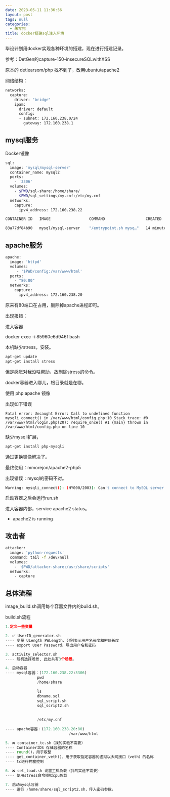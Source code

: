 ```yaml
---
date: 2023-05-11 11:36:56
layout: post
tags: null
categories:
  - 未写完
title: docker搭建sql注入环境
---
```


毕设计划用docker实现各种环境的搭建，现在进行搭建记录。



参考：DetGen的capture-150-insecureSQLwithXSS



原本的 detlearsom/php 找不到了，改用ubuntu/apache2



网络结构：

```bash
networks:
  capture:
    driver: "bridge"
    ipam:
      driver: default
      config:
      - subnet: 172.160.238.0/24
        gateway: 172.160.238.1
```





## mysql服务



Docker镜像

```bash
sql:
  image: 'mysql/mysql-server'
  container_name: mysql2
  ports:
    - '3306'
  volumes: 
    - $PWD/sql-share:/home/share/
    - $PWD/sql_settings/my.cnf:/etc/my.cnf
  networks:
    capture:
      ipv4_address: 172.160.238.22
```



```bash
CONTAINER ID   IMAGE                 COMMAND                  CREATED          STATUS

83a77df84b90   mysql/mysql-server    "/entrypoint.sh mysq…"   14 minutes ago   Up 13 minutes (healthy)   33060-33061/tcp, 0.0.0.0:49153->3306/tcp, :::49153->3306/tcp   mysql2
```











## apache服务

```bash
apache:
  image: 'httpd'
  volumes:
     - '$PWD/config:/var/www/html'
  ports:
    - "80:80"
  networks:
    capture:
      ipv4_address: 172.160.238.20
```



原来有80端口在占用，删除掉apache进程即可。



出现报错：

进入容器

docker exec -i 85960e6d946f bash



本机缺少stress，安装。

```bash
apt-get update
apt-get install stress
```

但是感觉对我没啥帮助，故删除stress的命令。



docker容器进入哪儿，根目录就是在哪。



使用 php:apache 镜像

出现如下错误

```php+HTML
Fatal error: Uncaught Error: Call to undefined function mysqli_connect() in /var/www/html/config.php:10 Stack trace: #0 /var/www/html/login.php(20): require_once() #1 {main} thrown in /var/www/html/config.php on line 10
```

缺少mysqli扩展，

```bash
apt-get install php-mysqli
```

通过更换镜像解决了。



最终使用：mmorejon/apache2-php5



出现错误：mysql的密码不对。

```bash
Warning: mysqli_connect(): (HY000/2003): Can't connect to MySQL server on '172.16.238.22' (110) in /app/config.php on line 10 ERROR: Could not connect. Can't connect to MySQL server on '172.16.238.22' (110)
```



启动容器之后会运行run.sh



进入容器内部，service apache2 status。

 * apache2 is running









## 攻击者

```bash
attacker:
  image: 'python-requests'
  command: tail -f /dev/null
  volumes:
    - '$PWD/attacker-share:/usr/share/scripts'
  networks:
    - capture
```







## 总体流程



image_build.sh调用每个容器文件内的build.sh。



build.sh流程

```python
1.定义一些变量

2. ✅ UserID_generator.sh
---- 变量 ULength PWLength，分别表示用户名长度和密码长度
---- export User Password，导出用户名和密码

3. activity_selector.sh
---- 随机选择场景, 此处共有3个场景。

4. 启动容器
---- mysql容器：(172.160.238.22:3306)
              pwd
              /home/share

              ls
              dbname.sql
              sql_script.sh
              sql_script2.sh
            
            	
              /etc/my.cnf
              
---- apache容器：(172.160.238.20:80)
							/var/www/html

5. ❌ container_tc.sh（我的实验不需要）
---- ContainerIDS 存储容器的名称
---- round()，用于取整
---- get_container_veth()，用于获取指定容器的虚拟以太网接口（veth）的名称
---- tc进行拥塞控制

6. ❌ set_load.sh 设置主机负载（我的实验不需要）
---- 使用stress命令模拟cpu负载

7. 启动mysql容器
---- 运行 /home/share/sql_script2.sh，传入密码参数。

```